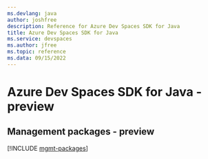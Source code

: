 ```yaml
---
ms.devlang: java
author: joshfree
description: Reference for Azure Dev Spaces SDK for Java
title: Azure Dev Spaces SDK for Java
ms.service: devspaces
ms.author: jfree
ms.topic: reference
ms.data: 09/15/2022
---
```

# Azure Dev Spaces SDK for Java - preview

## Management packages - preview
[!INCLUDE [mgmt-packages](dev-spaces-mgmt-index.md)]